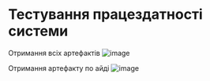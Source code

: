 # Тестування працездатності системи

Отримання всіх артефактів
![image](https://user-images.githubusercontent.com/90264578/210234731-f62ee50f-d078-4b78-9c6f-d6cf69aa5a6d.png)

Отримання артефакту по айді
![image](https://user-images.githubusercontent.com/90264578/210234785-a9b52703-ce47-49a9-be59-a189f5bd9bee.png)
